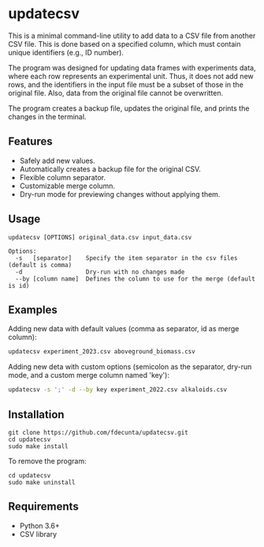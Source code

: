 # updatecsv

This is a minimal command-line utility to add data to a CSV file from another CSV file. This is done based on a specified column, which must contain unique identifiers (e.g., ID number). 

The program was designed for updating data frames with experiments data, where each row represents an experimental unit. Thus, it does not add new rows, and the identifiers in the input file must be a subset of those in the original file. Also, data from the original file cannot be overwritten.

The program creates a backup file, updates the original file, and prints the changes in the terminal.

## Features

- Safely add new values.
- Automatically creates a backup file for the original CSV.
- Flexible column separator.
- Customizable merge column.
- Dry-run mode for previewing changes without applying them.

## Usage 

```
updatecsv [OPTIONS] original_data.csv input_data.csv

Options:
  -s   [separator]    Specify the item separator in the csv files (default is comma)
  -d                  Dry-run with no changes made
  --by [column name]  Defines the column to use for the merge (default is id)
```

## Examples

Adding new data with default values (comma as separator, id as merge column):

```bash
updatecsv experiment_2023.csv aboveground_biomass.csv
```

Adding new deta with custom options (semicolon as the separator, dry-run mode, and a custom merge column named 'key'):


```bash
updatecsv -s ';' -d --by key experiment_2022.csv alkaloids.csv
```


## Installation

```shell
git clone https://github.com/fdecunta/updatecsv.git
cd updatecsv
sudo make install
```

To remove the program:

```shell
cd updatecsv
sudo make uninstall
```

## Requirements

- Python 3.6+
- CSV library

